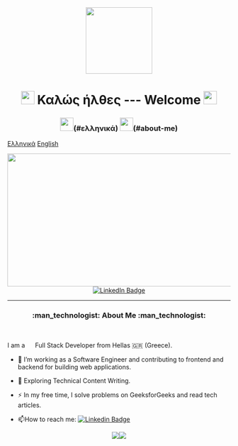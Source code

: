 

<div id="header" align="center">
  <img src="https://media.giphy.com/media/zhYSVCirREeIZtONCI/giphy.gif" width="150"/>
</div>


<div id="header" align="center">
  <img src="https://komarev.com/ghpvc/?username=1KRS&color=yellowgreen&label=Θεάσεις+/+Views" alt=""/>
</div>


<h1 align="center">
  <img src="https://media.giphy.com/media/hvRJCLFzcasrR4ia7z/giphy.gif" width="30px"/> Καλώς ήλθες --- Welcome
  <img src="https://media.giphy.com/media/hvRJCLFzcasrR4ia7z/giphy.gif" width="30px"/>
 </h1>

<h3 align="center">
  <img src="https://media.giphy.com/media/vLao2Cp0dSBv8rrec4/giphy.gif" width="30px"/>(#ελληνικά)
  <img src="https://media.giphy.com/media/hvRJCLFzcasrR4ia7z/giphy.gif" width="30px"/>(#about-me)
</h3>

[Ελληνικά](#ελληνικά)  [English](#about-me)

<div id="header" align="center">
  <img src="https://media.giphy.com/media/qgQUggAC3Pfv687qPC/giphy.gif" width="600" height="300"/>
</div>



<div id="badges" align="center">
  <a href="https://www.linkedin.com/in/δημήτρης-μανωλόπουλος-86a19217a/" target="_blank" rel="noopener noreferrer">
    <img src="https://img.shields.io/badge/LinkedIn-blue?style=for-the-badge&logo=linkedin&logoColor=white" alt="LinkedIn Badge"/>
  </a>
</div>



---

<div id="header" align="center">
  <h3>:man_technologist: About Me :man_technologist: </h3>
</div>

</br>

I am a <img src="https://media.giphy.com/media/ln7z2eWriiQAllfVcn/giphy.gif" width="15"> Full Stack Developer from Hellas 🇬🇷 (Greece).

- :telescope: I’m working as a Software Engineer and contributing to frontend and backend for building web applications.

- :seedling: Exploring Technical Content Writing.

- :zap: In my free time, I solve problems on GeeksforGeeks and read tech articles.

- :mailbox:How to reach me: [![Linkedin Badge](https://img.shields.io/badge/-kakbar-blue?style=flat&logo=Linkedin&logoColor=white)](your-linkedin-url)

<div id="header" align="center">
  <img src="https://media.giphy.com/media/Q9aBxHn9fTqKs/giphy.gif"/><img src="https://media.giphy.com/media/Q9aBxHn9fTqKs/giphy.gif"/>
</div>

<!--
**1KRS/1KRS** is a ✨ _special_ ✨ repository because its `README.md` (this file) appears on your GitHub profile.

Here are some ideas to get you started:

- 🔭 I’m currently working on ...
- 🌱 I’m currently learning ...
- 👯 I’m looking to collaborate on ...
- 🤔 I’m looking for help with ...
- 💬 Ask me about ...
- 📫 How to reach me: ...
- 😄 Pronouns: ...
- ⚡ Fun fact: ...
-->
